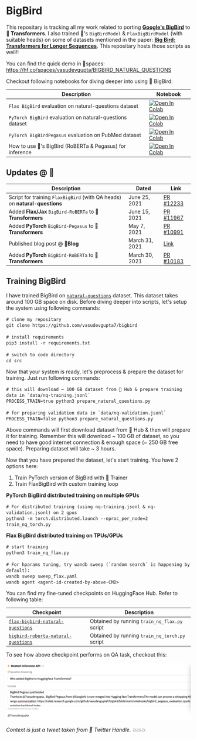 # BigBird

This repositary is tracking all my work related to porting [**Google's BigBird**](https://github.com/google-research/bigbird) to **🤗 Transformers**. I also trained 🤗's `BigBirdModel` & `FlaxBigBirdModel` (with suitable heads) on some of datasets mentioned in the paper: [**Big Bird: Transformers for Longer Sequences**](https://arxiv.org/abs/2007.14062). This repositary hosts those scripts as well!!

You can find the quick demo in 🤗spaces: https://hf.co/spaces/vasudevgupta/BIGBIRD_NATURAL_QUESTIONS

Checkout following notebooks for diving deeper into using 🤗 BigBird:

| Description   | Notebook |
|---------------|----------|
| `Flax BigBird` evaluation on natural-questions dataset | <a href="https://colab.research.google.com/github/vasudevgupta7/bigbird/blob/main/notebooks/evaluate-flax-natural-questions.ipynb" target="_parent"><img src="https://colab.research.google.com/assets/colab-badge.svg" alt="Open In Colab"/></a> |
| `PyTorch BigBird` evaluation on natural-questions dataset | <a href="https://colab.research.google.com/github/vasudevgupta7/bigbird/blob/main/notebooks/evaluate-torch-natural-questions.ipynb" target="_parent"><img src="https://colab.research.google.com/assets/colab-badge.svg" alt="Open In Colab"/></a> |
| `PyTorch BigBirdPegasus` evaluation on PubMed dataset | <a href="https://colab.research.google.com/github/vasudevgupta7/bigbird/blob/main/notebooks/bigbird_pegasus_evaluation.ipynb" target="_parent"><img src="https://colab.research.google.com/assets/colab-badge.svg" alt="Open In Colab"/></a> |
| How to use 🤗's BigBird (RoBERTa & Pegasus) for inference | <a href="https://colab.research.google.com/github/vasudevgupta7/bigbird/blob/main/notebooks/bigbird-inference.ipynb" target="_parent"><img src="https://colab.research.google.com/assets/colab-badge.svg" alt="Open In Colab"/></a> |


## Updates @ 🤗

| Description                | Dated                | Link                |
|----------------------------|----------------------|---------------------|
| Script for training `FlaxBigBird` (with QA heads) on **natural-questions** | June 25, 2021 | [PR #12233](https://github.com/huggingface/transformers/pull/12233) |
| Added **Flax/Jax** `BigBird-RoBERTa` to **🤗Transformers** | June 15, 2021  | [PR #11967](https://github.com/huggingface/transformers/pull/11967) |                                             
| Added **PyTorch** `BigBird-Pegasus` to **🤗Transformers**  | May 7, 2021    | [PR #10991](https://github.com/huggingface/transformers/pull/10991) |
| Published blog post @ **🤗Blog**                          | March 31, 2021 | [Link](https://huggingface.co/blog/big-bird)                        |
| Added **PyTorch** `BigBird-RoBERTa` to **🤗Transformers**  | March 30, 2021 | [PR #10183](https://github.com/huggingface/transformers/pull/10183) |


## Training BigBird

I have trained BigBird on [`natural-questions`](https://huggingface.co/datasets/natural_questions) dataset. This dataset takes around 100 GB space on disk. Before diving deeper into scripts, let's setup the system using following commands:

```shell
# clone my repositary
git clone https://github.com/vasudevgupta7/bigbird

# install requirements
pip3 install -r requirements.txt

# switch to code directory
cd src
```

Now that your system is ready, let's preprocess & prepare the dataset for training. Just run following commands:

```shell
# this will download ~ 100 GB dataset from 🤗 Hub & prepare training data in `data/nq-training.jsonl`
PROCESS_TRAIN=true python3 prepare_natural_questions.py

# for preparing validation data in `data/nq-validation.jsonl`
PROCESS_TRAIN=false python3 prepare_natural_questions.py
```

Above commands will first download dataset from 🤗 Hub & then will prepare it for training. Remember this will download ~ 100 GB of dataset, so you need to have good internet connection & enough space (~ 250 GB free space). Preparing dataset will take ~ 3 hours.

Now that you have prepared the dataset, let's start training. You have 2 options here:

1. Train PyTorch version of BigBird with 🤗 Trainer
2. Train FlaxBigBird with custom training loop

**PyTorch BigBird distributed training on multiple GPUs**

```
# For distributed training (using nq-training.jsonl & nq-validation.jsonl) on 2 gpus
python3 -m torch.distributed.launch --nproc_per_node=2 train_nq_torch.py
```

**Flax BigBird distributed training on TPUs/GPUs**

```shell
# start training
python3 train_nq_flax.py

# For hparams tuning, try wandb sweep (`random search` is happening by default):
wandb sweep sweep_flax.yaml
wandb agent <agent-id-created-by-above-CMD>
```

You can find my fine-tuned checkpoints on HuggingFace Hub. Refer to following table:

| Checkpoint     |  Description     |
|----------------|------------------|
| [`flax-bigbird-natural-questions`](https://huggingface.co/vasudevgupta/flax-bigbird-natural-questions) | Obtained by running `train_nq_flax.py` script |
| [`bigbird-roberta-natural-questions`](https://huggingface.co/vasudevgupta/bigbird-roberta-natural-questions) | Obtained by running `train_nq_torch.py` script |

To see how above checkpoint performs on QA task, checkout this: 

![](assets/infer-bigbird-nq.png)

*Context is just a tweet taken from 🤗 Twitter Handle. 💥💥💥*
